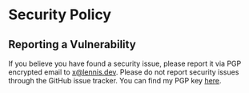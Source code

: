 # Security Policy

## Reporting a Vulnerability

If you believe you have found a security issue, please report it via PGP encrypted email to [x@lennis.dev](mailto:x@lennis.dev?subject=Security%20Issue%20Report). Please do not report security issues through the GitHub issue tracker. You can find my PGP key [here](https://www.lennis.dev/key.asc).

